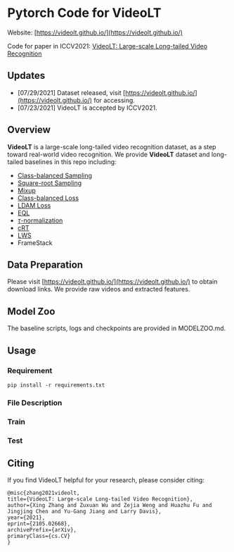 # Pytorch Code for VideoLT
Website: [https://videolt.github.io/](https://videolt.github.io/)

Code for paper in ICCV2021: [VideoLT: Large-scale Long-tailed Video Recognition](https://arxiv.org/abs/2105.02668)
## Updates
- [07/29/2021] Dataset released, visit [https://videolt.github.io/](https://videolt.github.io/) for accessing.
- [07/23/2021] VideoLT is accepted by ICCV2021.

## Overview

**VideoLT** is a large-scale long-tailed video recognition dataset, as a step toward real-world video recognition. We provide **VideoLT** dataset and long-tailed baselines in this repo including:
- [Class-balanced Sampling](https://arxiv.org/abs/1512.05830)
- [Square-root Sampling](https://arxiv.org/abs/1910.09217)
- [Mixup](https://arxiv.org/abs/1710.09412)
- [Class-balanced Loss](https://arxiv.org/abs/1901.05555)
- [LDAM Loss](https://arxiv.org/abs/1906.07413)
- [EQL](https://arxiv.org/abs/2003.05176)
- [$\tau$-normalization](https://arxiv.org/abs/1910.09217)
- [cRT](https://arxiv.org/abs/1910.09217)
- [LWS](https://arxiv.org/abs/1910.09217)
- FrameStack

## Data Preparation

Please visit [https://videolt.github.io/](https://videolt.github.io/) to obtain download links. We provide raw videos and extracted features.

## Model Zoo

The baseline scripts, logs and checkpoints are provided in MODELZOO.md.

## Usage

### Requirement

```
pip install -r requirements.txt
```


### File Description



### Train



### Test



## Citing

If you find VideoLT helpful for your research, please consider citing:

```
@misc{zhang2021videolt,
title={VideoLT: Large-scale Long-tailed Video Recognition}, 
author={Xing Zhang and Zuxuan Wu and Zejia Weng and Huazhu Fu and Jingjing Chen and Yu-Gang Jiang and Larry Davis},
year={2021},
eprint={2105.02668},
archivePrefix={arXiv},
primaryClass={cs.CV}
}
```
